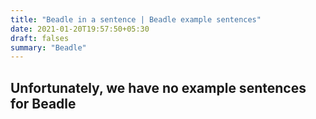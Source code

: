 ```yaml
---
title: "Beadle in a sentence | Beadle example sentences"
date: 2021-01-20T19:57:50+05:30
draft: falses
summary: "Beadle"
---
```

## Unfortunately, we have no example sentences for Beadle                 
